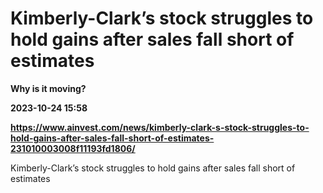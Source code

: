 # Kimberly-Clark’s stock struggles to hold gains after sales fall short of estimates
**Why is it moving?**

**2023-10-24 15:58**

**https://www.ainvest.com/news/kimberly-clark-s-stock-struggles-to-hold-gains-after-sales-fall-short-of-estimates-231010003008f11193fd1806/**

Kimberly-Clark’s stock struggles to hold gains after sales fall short of estimates
